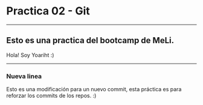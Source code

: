 # Practica 02 - Git 

---

## Esto es una practica del bootcamp de MeLi.

Hola! Soy Yoariht :)

--- 

### Nueva linea

Esto es una modificación para un nuevo commit, esta práctica es para reforzar los commits de los repos. :) 
